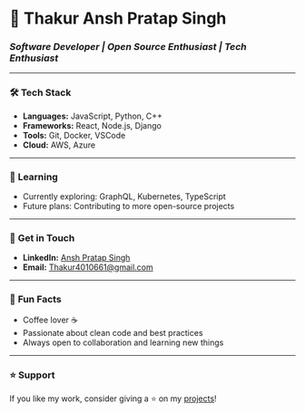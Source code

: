 # 🎨 **Thakur Ansh Pratap Singh**

### _Software Developer | Open Source Enthusiast | Tech Enthusiast_

---

### 🛠️ **Tech Stack**
- **Languages:** JavaScript, Python, C++
- **Frameworks:** React, Node.js, Django
- **Tools:** Git, Docker, VSCode
- **Cloud:** AWS, Azure

---

### 🌱 **Learning**
- Currently exploring: GraphQL, Kubernetes, TypeScript
- Future plans: Contributing to more open-source projects

---

### 💬 **Get in Touch**
- **LinkedIn:** [Ansh Pratap Singh](https://linkedin.com/in/ansh-pratap-singh)
- **Email:** Thakur4010661@gmail.com

---

### 🎯 **Fun Facts**
- Coffee lover ☕
- Passionate about clean code and best practices
- Always open to collaboration and learning new things

---



### ⭐ **Support**
If you like my work, consider giving a ⭐ on my [projects](https://github.com/CreatorAnsh?tab=repositories)!
